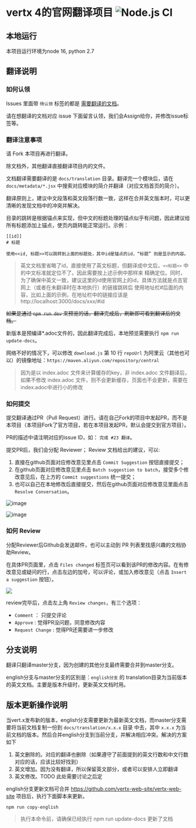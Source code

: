 # vertx 4的官网翻译项目 ![Node.js CI](https://github.com/vertx-china/vertx-web-site/workflows/Node.js%20CI/badge.svg)

## 本地运行

本项目运行环境为node 16, python 2.7

## 翻译说明
### 如何认领
Issues 里面带 `待认领` 标签的都是 [需要翻译的文档](https://github.com/vertx-china/vertx-web-site/issues?q=is%3Aopen+is%3Aissue+label%3A%E5%BE%85%E8%AE%A4%E9%A2%86)。 

请在想翻译的文档对应 issue 下面留言认领，我们会Assign给你，并修改issue标签等。

### 翻译注意事项
请 Fork 本项目再进行翻译。

除文档外，其他翻译直接翻译项目内的文件。

文档翻译需要翻译的是 `docs/translation` 目录。翻译完一个模块后，请在 `docs/metadata/*.jsx` 中搜索对应模块的简介并翻译（对应文档首页的简介）。

翻译原则上，建议中文段落和英文段落行数一致，这样在合并英文版本时，可以更清晰的发现文档中的冲突并解决。

目录的跳转是根据锚点来实现，但中文的标题处理的锚点似乎有问题，因此建议给所有标题添加上锚点，使页内跳转能正常运行。示例：

```asciidoc
[[id]]
# 标题

使用<<id, 标题>>可以跳转到上面的标题处，其中id是锚点的id，“标题” 则是显示的内容。
```
> 英文文档里省略了id，直接使用了英文标题，但翻译成中文后，`<<标题>>` 中的中文标准就定位不了。因此需要按上述示例中那样来
> 精确定位。同时，为了确保中英文一致，建议这里的id使用官网上的id，具体方法就是点击官网上（或者在未翻译时在本地执行）的链接跳转后
> 使用地址栏#后面的内容，比如上面的示例，在地址栏中的链接应该是 http://localhost:3000/docs/xxx/#id

~~如果是通过 `npm run dev` 来预览的话，翻译完成后，刷新即可看到翻译后的文档。~~

新版本是预编译*.adoc文件的，因此翻译完成后，本地预览需要执行 `npm run update-docs`。

网络不好的情况下，可以修改 `download.js` 第 10 行 `repoUrl` 为阿里云（其他也可以）的镜像地址：`https://maven.aliyun.com/repository/central`

> 因为是以 index.adoc 文件来计算缓存的key，非 index.adoc 文件翻译后，如果不修改 index.adoc 文件，则不会更新缓存，页面也不会更新，需要在 index.adoc中进行小的修改

### 如何提交
提交翻译通过PR（Pull Request）进行。请在自己Fork的项目中发起PR，而不是本项目（本项目Fork了官方项目，若在本项目发起PR，默认会提交到官方项目）。

PR的描述中请注明对应的issue ID，如： `完成 #23 翻译`。

提交PR后，我们会分配 Reviewer； Review 文档给出的建议，可以:
1. 直接在github页面对应修改意见里点击 `Commit Suggestion` 按钮直接提交；
2. 在github页面对应修改意见里点击 `Batch suggestion to batch`，接受多个修改意见后，在上方的 `Commit suggestions` 统一提交；
3. 也可以自己在本地修改后直接提交，然后在github页面对应修改意见里面点击 `Resolve Conversation`。

![image](https://user-images.githubusercontent.com/13050963/107318381-9b3e5b00-6ad7-11eb-9aa6-37a61b1b06f6.png)

![image](https://user-images.githubusercontent.com/13050963/107318576-0c7e0e00-6ad8-11eb-9007-bc5cb5af71f4.png)

### 如何 Review
分配Reviewer后Github会发送邮件，也可以主动到 PR 列表里找感兴趣的文档协助Review。 

在具体PR页面里，点击 `Files changed` 标签页可以看到该PR的修改内容。在有修改意见或疑问的行，点击左边的加号，可以评论，或加入修改意见（点击 `Insert a suggestion` 按钮）。

![](https://user-images.githubusercontent.com/13050963/107318109-f754af80-6ad6-11eb-9096-e9b90f86a5f1.png)

review完毕后，点击左上角 `Review changes`，有三个选项：
- `Comment` ： 只提交评论
- `Approve` : 觉得PR没问题，同意修改内容
- `Request Change` : 觉得PR还需要进一步修改

## 分支说明

翻译只翻译master分支，因为创建的其他分支最终需要合并到master分支。

english分支与master分支的区别是：`english分支` 的 translation目录为当前版本的英文文档。主要是版本升级时，更新英文文档时用。
 
## 版本更新操作说明

当vert.x发布新的版本，english分支需要更新为最新英文文档，而master分支需要将当前文档复制一份到 `docs/translation/x.x.x` 目录
中去，其中 `x.x.x` 为当前文档的版本。然后合并english分支到当前分支，并解决相应冲突。解决的方案如下

1. 英文删除的。对应的翻译也删除（如果遵守了前面提到的英文行数和中文行数对应的话，应该比较好找到）
2. 英文增加。因为没有翻译，所以保留英文部分，或者可以安排人立即翻译
3. 英文修改。TODO 此处需要讨论之后定

english分支更新文档可合并 https://github.com/vertx-web-site/vertx-web-site 项目后，执行下面脚本来更新。

```shell
npm run copy-english
```
> 执行本命令前，请确保已经执行 npm run update-docs 更新了文档 

